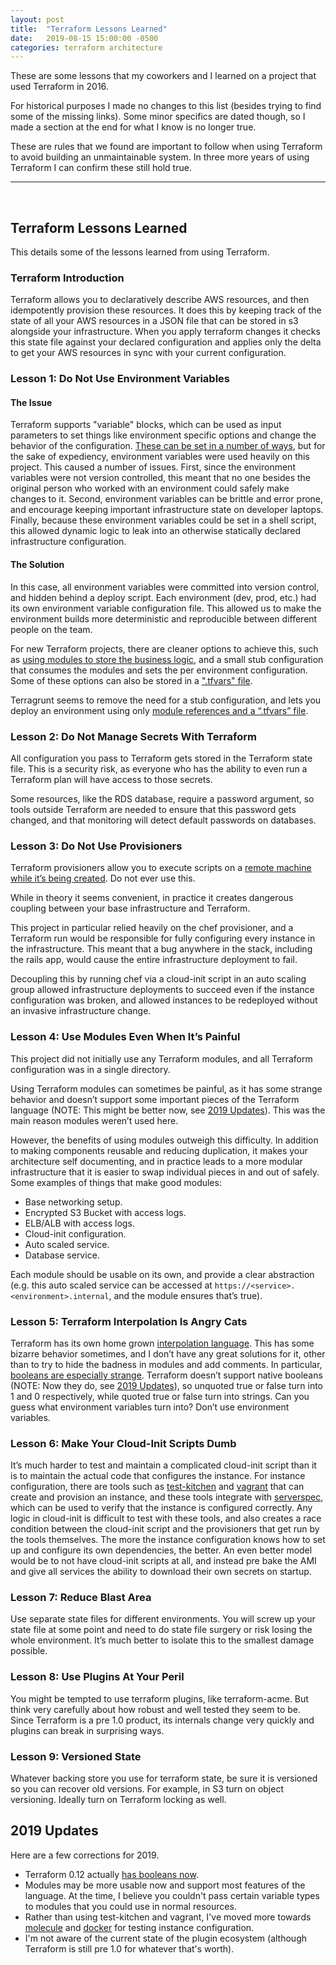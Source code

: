 ```yaml
---
layout: post
title:  "Terraform Lessons Learned"
date:   2019-08-15 15:00:00 -0500
categories: terraform architecture
---
```

These are some lessons that my coworkers and I learned on a project that used
Terraform in 2016.

For historical purposes I made no changes to this list (besides trying to find
some of the missing links).  Some minor specifics are dated though, so I made a
section at the end for what I know is no longer true.

These are rules that we found are important to follow when using Terraform to
avoid building an unmaintainable system.  In three more years of using Terraform
I can confirm these still hold true.

<hr>
<br>

## Terraform Lessons Learned

This details some of the lessons learned from using Terraform.

### Terraform Introduction

Terraform allows you to declaratively describe AWS resources, and then
idempotently provision these resources. It does this by keeping track of the
state of all your AWS resources in a JSON file that can be stored in s3
alongside your infrastructure. When you apply terraform changes it checks this
state file against your declared configuration and applies only the delta to get
your AWS resources in sync with your current configuration.

### Lesson 1: Do Not Use Environment Variables

#### The Issue

Terraform supports "variable" blocks, which can be used as input parameters to
set things like environment specific options and change the behavior of the
configuration. [These can be set in a number of
ways](https://www.terraform.io/docs/configuration/variables.html), but for the
sake of expediency, environment variables were used heavily on this project.
This caused a number of issues. First, since the environment variables were not
version controlled, this meant that no one besides the original person who
worked with an environment could safely make changes to it.  Second, environment
variables can be brittle and error prone, and encourage keeping important
infrastructure state on developer laptops. Finally, because these environment
variables could be set in a shell script, this allowed dynamic logic to leak
into an otherwise statically declared infrastructure configuration.

#### The Solution

In this case, all environment variables were committed into version control, and
hidden behind a deploy script. Each environment (dev, prod, etc.) had its own
environment variable configuration file. This allowed us to make the environment
builds more deterministic and reproducible between different people on the team.

For new Terraform projects, there are cleaner options to achieve this, such as
[using modules to store the business
logic](https://www.terraform.io/docs/configuration/modules.html), and a small
stub configuration that consumes the modules and sets the per environment
configuration. Some of these options can also be stored in a [".tfvars"
file](https://www.terraform.io/docs/configuration/variables.html#variable-definitions-tfvars-files).

Terragrunt seems to remove the need for a stub configuration, and lets you
deploy an environment using only [module references and a “.tfvars”
file](https://github.com/gruntwork-io/terragrunt#quick-start).

### Lesson 2: Do Not Manage Secrets With Terraform

All configuration you pass to Terraform gets stored in the Terraform state file.
This is a security risk, as everyone who has the ability to even run a Terraform
plan will have access to those secrets.

Some resources, like the RDS database, require a password argument, so tools
outside Terraform are needed to ensure that this password gets changed, and that
monitoring will detect default passwords on databases.

### Lesson 3: Do Not Use Provisioners

Terraform provisioners allow you to execute scripts on a [remote machine while
it’s being
created](https://www.terraform.io/docs/provisioners/remote-exec.html). Do not
ever use this.

While in theory it seems convenient, in practice it creates dangerous coupling
between your base infrastructure and Terraform.

This project in particular relied heavily on the chef provisioner, and a
Terraform run would be responsible for fully configuring every instance in the
infrastructure. This meant that a bug anywhere in the stack, including the rails
app, would cause the entire infrastructure deployment to fail.

Decoupling this by running chef via a cloud-init script in an auto scaling group
allowed infrastructure deployments to succeed even if the instance configuration
was broken, and allowed instances to be redeployed without an invasive
infrastructure change.

### Lesson 4: Use Modules Even When It’s Painful

This project did not initially use any Terraform modules, and all Terraform
configuration was in a single directory.

Using Terraform modules can sometimes be painful, as it has some strange
behavior and doesn’t support some important pieces of the Terraform language
(NOTE: This might be better now, see [2019 Updates](#2019-updates)).  This was
the main reason modules weren’t used here.

However, the benefits of using modules outweigh this difficulty. In addition to
making components reusable and reducing duplication, it makes your architecture
self documenting, and in practice leads to a more modular infrastructure that it
is easier to swap individual pieces in and out of safely.  Some examples of
things that make good modules:

- Base networking setup.
- Encrypted S3 Bucket with access logs.
- ELB/ALB with access logs.
- Cloud-init configuration.
- Auto scaled service.
- Database service.

Each module should be usable on its own, and provide a clear abstraction (e.g.
this auto scaled service can be accessed at
`https://<service>.<environment>.internal`, and the module ensures that’s true).

### Lesson 5: Terraform Interpolation Is Angry Cats

Terraform has its own home grown [interpolation
language](https://www.terraform.io/docs/configuration/index.html). This has some
bizarre behavior sometimes, and I don’t have any great solutions for it, other
than to try to hide the badness in modules and add comments.  In particular,
[booleans are especially strange](https://stackoverflow.com/a/56968475).
Terraform doesn’t support native booleans (NOTE: Now they do, see [2019
Updates](#2019-updates)), so unquoted true or false turn into 1 and 0
respectively, while quoted true or false turn into strings. Can you guess what
environment variables turn into?  Don’t use environment variables.

### Lesson 6: Make Your Cloud-Init Scripts Dumb

It’s much harder to test and maintain a complicated cloud-init script than it is
to maintain the actual code that configures the instance.  For instance
configuration, there are tools such as
[test-kitchen](https://docs.chef.io/kitchen.html) and
[vagrant](https://www.vagrantup.com/) that can create and provision an instance,
and these tools integrate with [serverspec](https://serverspec.org/), which can
be used to verify that the instance is configured correctly.  Any logic in
cloud-init is difficult to test with these tools, and also creates a race
condition between the cloud-init script and the provisioners that get run by the
tools themselves. The more the instance configuration knows how to set up and
configure its own dependencies, the better.  An even better model would be to
not have cloud-init scripts at all, and instead pre bake the AMI and give all
services the ability to download their own secrets on startup.

### Lesson 7: Reduce Blast Area

Use separate state files for different environments. You will screw up your
state file at some point and need to do state file surgery or risk losing the
whole environment. It’s much better to isolate this to the smallest damage
possible.

### Lesson 8: Use Plugins At Your Peril

You might be tempted to use terraform plugins, like terraform-acme. But think
very carefully about how robust and well tested they seem to be. Since Terraform
is a pre 1.0 product, its internals change very quickly and plugins can break in
surprising ways.

### Lesson 9: Versioned State

Whatever backing store you use for terraform state, be sure it is versioned so
you can recover old versions. For example, in S3 turn on object versioning.
Ideally turn on Terraform locking as well.

## 2019 Updates

Here are a few corrections for 2019.

- Terraform 0.12 actually [has booleans
  now](https://www.terraform.io/docs/configuration/variables.html#bool).
- Modules may be more usable now and support most features of the language.  At
  the time, I believe you couldn't pass certain variable types to modules that
  you could use in normal resources.
- Rather than using test-kitchen and vagrant, I've moved more towards
  [molecule](https://molecule.readthedocs.io/en/stable/) and
  [docker](https://www.docker.com/) for testing instance configuration.
- I'm not aware of the current state of the plugin ecosystem (although Terraform
  is still pre 1.0 for whatever that's worth).
